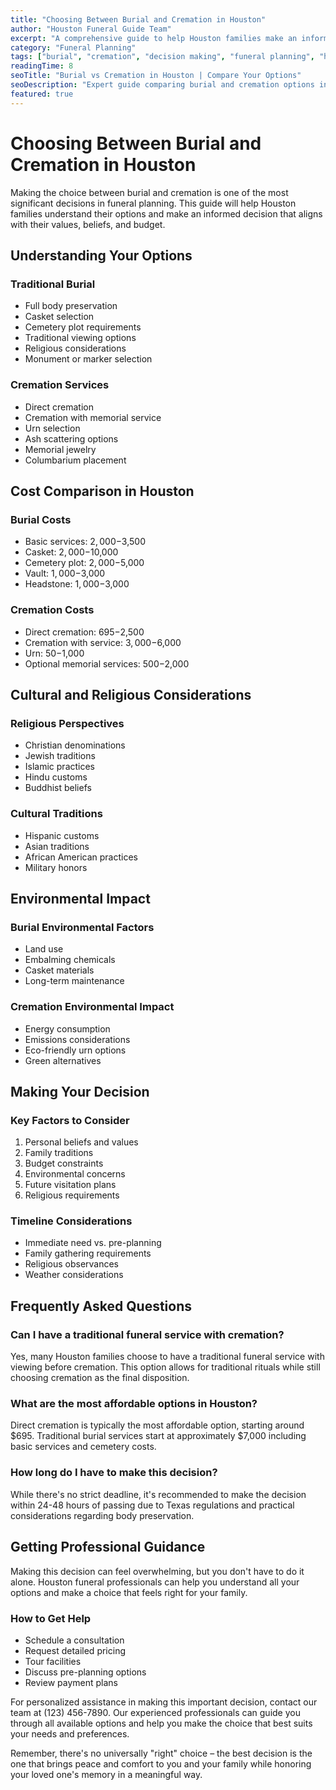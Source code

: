 ```yaml
---
title: "Choosing Between Burial and Cremation in Houston"
author: "Houston Funeral Guide Team"
excerpt: "A comprehensive guide to help Houston families make an informed decision between burial and cremation services, including costs, cultural considerations, and environmental impact."
category: "Funeral Planning"
tags: ["burial", "cremation", "decision making", "funeral planning", "houston"]
readingTime: 8
seoTitle: "Burial vs Cremation in Houston | Compare Your Options"
seoDescription: "Expert guide comparing burial and cremation options in Houston. Learn about costs, traditions, and factors to consider when making this important decision."
featured: true
---
```


# Choosing Between Burial and Cremation in Houston

Making the choice between burial and cremation is one of the most significant decisions in funeral planning. This guide will help Houston families understand their options and make an informed decision that aligns with their values, beliefs, and budget.

## Understanding Your Options

### Traditional Burial
- Full body preservation
- Casket selection
- Cemetery plot requirements
- Traditional viewing options
- Religious considerations
- Monument or marker selection

### Cremation Services
- Direct cremation
- Cremation with memorial service
- Urn selection
- Ash scattering options
- Memorial jewelry
- Columbarium placement

## Cost Comparison in Houston

### Burial Costs
- Basic services: $2,000-$3,500
- Casket: $2,000-$10,000
- Cemetery plot: $2,000-$5,000
- Vault: $1,000-$3,000
- Headstone: $1,000-$3,000

### Cremation Costs
- Direct cremation: $695-$2,500
- Cremation with service: $3,000-$6,000
- Urn: $50-$1,000
- Optional memorial services: $500-$2,000

## Cultural and Religious Considerations

### Religious Perspectives
- Christian denominations
- Jewish traditions
- Islamic practices
- Hindu customs
- Buddhist beliefs

### Cultural Traditions
- Hispanic customs
- Asian traditions
- African American practices
- Military honors

## Environmental Impact

### Burial Environmental Factors
- Land use
- Embalming chemicals
- Casket materials
- Long-term maintenance

### Cremation Environmental Impact
- Energy consumption
- Emissions considerations
- Eco-friendly urn options
- Green alternatives

## Making Your Decision

### Key Factors to Consider
1. Personal beliefs and values
2. Family traditions
3. Budget constraints
4. Environmental concerns
5. Future visitation plans
6. Religious requirements

### Timeline Considerations
- Immediate need vs. pre-planning
- Family gathering requirements
- Religious observances
- Weather considerations

## Frequently Asked Questions

### Can I have a traditional funeral service with cremation?
Yes, many Houston families choose to have a traditional funeral service with viewing before cremation. This option allows for traditional rituals while still choosing cremation as the final disposition.

### What are the most affordable options in Houston?
Direct cremation is typically the most affordable option, starting around $695. Traditional burial services start at approximately $7,000 including basic services and cemetery costs.

### How long do I have to make this decision?
While there's no strict deadline, it's recommended to make the decision within 24-48 hours of passing due to Texas regulations and practical considerations regarding body preservation.

## Getting Professional Guidance

Making this decision can feel overwhelming, but you don't have to do it alone. Houston funeral professionals can help you understand all your options and make a choice that feels right for your family.

### How to Get Help
- Schedule a consultation
- Request detailed pricing
- Tour facilities
- Discuss pre-planning options
- Review payment plans

For personalized assistance in making this important decision, contact our team at (123) 456-7890. Our experienced professionals can guide you through all available options and help you make the choice that best suits your needs and preferences.

Remember, there's no universally "right" choice – the best decision is the one that brings peace and comfort to you and your family while honoring your loved one's memory in a meaningful way.
